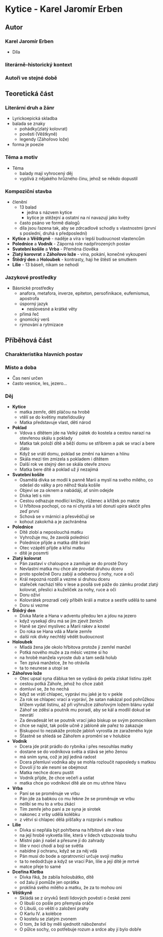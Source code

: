 # Kytice - Karel Jaromír Erben
## Autor
### Karel Jaromír Erben

- Díla
 
### literárně-historický kontext

### Autoři ve stejné době
## Teoretická část
### Literární druh a žánr
- Lyrickoepická skladba
- balada se znaky
    - pohádky(zlatý kolovrat)
    - pověsti (Věštkyně)
    - legendy (Záhořovo lože)
- forma je poezie
### Téma a motiv
- Téma
    - balady mají vyhrocený děj
    - vyplívá z nějakého hrůzného činu, jehož se někdo dopustil
### Kompoziční stavba
- členění
    - 13 balad
        - jedna s názvem kytice
        - kytice je stěžejní a ostatní na ní navazují jako květy
    - často psáno ve formě dialogů
    - díla jsou řazena tak, aby se zdrcadlově schodly s vlastnostmi (první s poslední, druhá s předposlední)
- **Kytice** a **Věštkyně** - naděje a víra v lepší budoucnost vlastencům
- **Polednice** a **Vodník** - Záporná role nadpřirozených postav
- **Svatební košile** a **Vrba** - Přeměna člověka
- **Zlatý korovrat** a **Záhořovo lože** - vina, pokání, konečné vykoupení
- **Štědrý den** a **Holoubek** - kontrasty, haji he štěstí se smutkem
- **Lilie** - 13 báseň, nikam se nehodí
### Jazykové prostředky
- Básnické prostředky
    - anafora, metafora, inverze, epiteton, persofinikace, eufemismus, apostrofa
    - úsporný jazyk
        - neslovesné a krátké věty
    - přímá řeč
    - gnomický verš
    - rýmování a rytmizace
## Příběhová část
### Charakteristika hlavních postav

### Místo a doba
- Čas není určen
- často vesnice, les, jezero...
### Děj
- **Kytice**
    - matka zemře, děti pláčou na hrobě
    - vtělí se do květiny mateřídoušky
    - Matka představuje vlast, děti národ
- **Poklad**
    - Vdova s dítětem jde na Velký pátek do kostela a cestou narazí na otevřenou skálu s poklady
    - Matka tak položí dítě a běží domu se stříbrem a pak se vrací a bere zlato
    - Když se vrátí domu, poklad se změní na kámen a hlínu
    - Skála mezi tím zmizela s pokladem i dítětem
    - Další rok ve stejný den se skála otevře znovu
    - Matka bere dítě a poklad už jí nezajímá
- **Svatební košile**
    - Osamělá dívka se modlí k panně Marii a myslí na svého milého, co odešel do války a pro něhož tkala košile
    - Objeví se za oknem a nabádájí, ať sním odejde
    - Dívka letí s ním
    - Cestou odhazuje modlící knížky, růženec a křížek po matce
    - U hřbitova pochopí, co na ní chystá a lstí donutí upíra skočit přes zeď první
    - Schová se v márnici a přesvědčují se
    - kohout zakokrhá a je zachráněna
- **Polednice**
    - Dítě zlobí a neposlouchá matku
    - Vyhrožuje mu, že zavolá polednici
    - Polednice přijde a matka dítě brání
    - Otec vzápětí přijde a křísí matku
    - dítě je posmrti
- **Zlatý kolovrat**
    - Pán zastaví v chaloupce a zamiluje se do prosté Dory
    - Nevlastní matka mu chce ale provdat druhou dceru
    - proto společně Doru zabijí a odeberou jí nohy, ruce a oči
    - Král nepozná rozdíl a vezme si druhou dceru
    - stařeček nachází tělo v lese a posílá své páže do zámku prodat zlatý kolovrat, přeslici a kuželíček za nohy, ruce a oči
    - Doru oživí
    - Kolovrátek prozradí celý příběh králi a matce a sestře udělá to samé
    - Doru si vezme
- **Štědrý den**
    - Dívka Marie a Hana v adventu předou len a jdou na jezero
    - když vysekají díru má se jim zjevit ženich
    - Haně se zjeví myslivec a Marii rakev a kostel
    - Do roka se Hana vdá a Marie zemře
    - další rok dívky nechtějí vědět budoucnost
- **Holoubek**
    - Mladá žena jde okolo hřbitova protože jí zemřel manžel
    - Potká nového muže a za měsíc vezme si ho
    - na hrobě manžela vyroste dub a tam sedá holub
    - Ten zpívá manželce, že ho otrávila
    - ta to neunese a utopí se
- **Záhořovo lože**
    - Otec upsal syna ďáblua ten se vydává do pekla získat listinu zpět
    - cestou potká Záhoře, jehož ho chce zabít
    - domluví se, že ho nechá
    - když se vrátí chlapec, vypráví mu jaké je to v pekle
    - Za rok se chlapec vrací a vypráví, že satan nakázal pod pohrůžkou křížem vydat listinu, až při výhružce záhořovým ložem blánu vydal
    - Záhoř se zděsí a poutník mu poradí, aby se kál a modlil dokud se nevrátí
    - Za devadesát let se poutník vrací jako biskup se svým pomocníkem
    - chce se najíst, tak pošle učně z jabloně ale pařez to zakazuje
    - Biskupovi to nezakáže protože jabloň vyrostla ze zaraženého kyje
    - Šťastně se shledá se Záhořem a promění se v holubice
- **Vodník**
    - Dcera jde prát prádlo do rybníka i přes nesouhlas matky
    - dostane se do vodníkova světa a stává se jeho ženou
    - má sním syna, což je její jediná radost
    - Dcera přemluví vodníka aby se mohla rozloučit naposledy s matkou
    - Dovolí jí to ale nesmí se obejmout
    - Matka nechce dceru pustit
    - Vodník přijde, že chce večeři a ustlat
    - matka chce po vodníkovi dítě ale on mu utrhne hlavu
- **Vrba**
    - Paní se se proměnuje ve vrbu
    - Pán jde za babkou co mu řekne že se proměnuje ve vrbu
    - nelíbí se mu to a vrbu zkácí
    - Tím zemře jeho paní a ze syna je sirotek
    - nakonec z vrby udělá kolébku
    - z větví si chlapec dělá píšťalky a rozpráví s matkou
- **Lilie**
    - Dívka si nepřála být pohřbena na hřbitově ale v lese
    - na její hrobě vykvetla lilie, která v lidech vzbuzovala touhu
    - Místní pán ji našel a přesune jí do zahrady
    - lilie v noci chodí a bojí se světla
    - nabídne jí ochranu, když se za něj vdá
    - Pán musí do bode a opratrovnicí určuje svoji matku
    - ta to nedodržuje a když se vrací Pán, lilie a její dítě je mrtvé
    - matce přeje to samé
- **Dceřina Kletba**
    - Dívka říká, že zabila holoubátko, dítě
    - od žalu jí pomůže jen oprátka
    - proklíná svého milého a matku, že za to mohou oni
- **Věštkyně**
    - Skládá se z úryvků šesti lidových pověstí o české zemi
    - O libuši co pošle pro přemysla oráče
    - O Libuši, co věští o založení prahy
    - O Karlu IV. a kolébce
    - O kostelu se zlatým zvonem
    - O tom, že lidi by měli sjednotit náboženství 
    - O půlce sochy, co potřebuje rozum a srdce aby jí bylo dobře